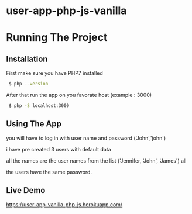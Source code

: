 # user-app-php-js-vanilla


# Running The Project

## Installation

First make sure you have PHP7 installed

```bash
 $ php --version
```

After that run the app on you favorate host (example : 3000)

```bash
 $ php -S localhost:3000
```

## Using The App

you will have to log in with user name and password ('John','john')

i have pre created 3 users with default data

all the names are the user names from the list ('Jennifer, 'John', 'James') all

the users have the same password.

## Live Demo

https://user-app-vanilla-php-js.herokuapp.com/

